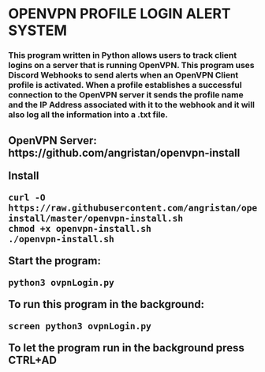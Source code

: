 # OPENVPN PROFILE LOGIN ALERT SYSTEM
<h3>
This program written in Python allows users to track client logins on a server that is running OpenVPN. This program uses Discord Webhooks to send alerts when an OpenVPN Client profile is activated. When a profile establishes a successful connection to the OpenVPN server it sends the profile name and the IP Address associated with it to the webhook and it will also log all the information into a .txt file.
</h3>
<h2>
OpenVPN Server: https://github.com/angristan/openvpn-install

  Install

  ```
  curl -O https://raw.githubusercontent.com/angristan/openvpn-install/master/openvpn-install.sh
  chmod +x openvpn-install.sh
  ./openvpn-install.sh
  ```

Start the program:
  ```
  python3 ovpnLogin.py
  ```

  To run this program in the background:
  ```
  screen python3 ovpnLogin.py
  ```

  To let the program run in the background press **CTRL+AD**
  
</h2>



